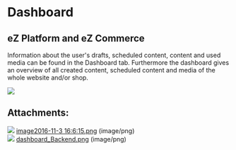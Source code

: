 #  Dashboard 

## eZ Platform and eZ Commerce

Information about the user's drafts, scheduled content, content and used media can be found in the Dashboard tab. Furthermore the dashboard gives an overview of all created content, scheduled content and media of the whole website and/or shop.

![](attachments/23560990/23571058.png)

## Attachments:

![](images/icons/bullet_blue.gif) [image2016-11-3 16:6:15.png](attachments/23560990/23563550.png) (image/png)  
![](images/icons/bullet_blue.gif) [dashboard\_Backend.png](attachments/23560990/23571058.png) (image/png)  
